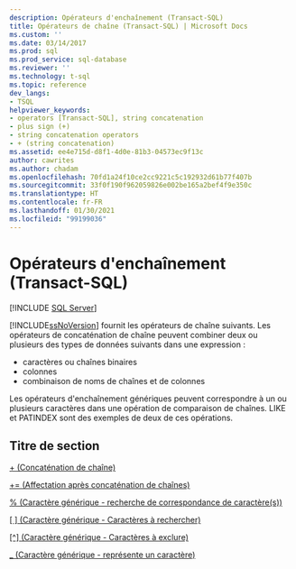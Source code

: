 ```yaml
---
description: Opérateurs d'enchaînement (Transact-SQL)
title: Opérateurs de chaîne (Transact-SQL) | Microsoft Docs
ms.custom: ''
ms.date: 03/14/2017
ms.prod: sql
ms.prod_service: sql-database
ms.reviewer: ''
ms.technology: t-sql
ms.topic: reference
dev_langs:
- TSQL
helpviewer_keywords:
- operators [Transact-SQL], string concatenation
- plus sign (+)
- string concatenation operators
- + (string concatenation)
ms.assetid: ee4e715d-d8f1-4d0e-81b3-04573ec9f13c
author: cawrites
ms.author: chadam
ms.openlocfilehash: 70fd1a24f10ce2cc9221c5c192932d61b77f407b
ms.sourcegitcommit: 33f0f190f962059826e002be165a2bef4f9e350c
ms.translationtype: HT
ms.contentlocale: fr-FR
ms.lasthandoff: 01/30/2021
ms.locfileid: "99199036"
---
```

# <a name="string-operators-transact-sql"></a>Opérateurs d'enchaînement (Transact-SQL)
[!INCLUDE [SQL Server](../../includes/applies-to-version/sqlserver.md)]

[!INCLUDE[ssNoVersion](../../includes/ssnoversion-md.md)] fournit les opérateurs de chaîne suivants. Les opérateurs de concaténation de chaîne peuvent combiner deux ou plusieurs des types de données suivants dans une expression : 
* caractères ou chaînes binaires
* colonnes 
* combinaison de noms de chaînes et de colonnes 

Les opérateurs d'enchaînement génériques peuvent correspondre à un ou plusieurs caractères dans une opération de comparaison de chaînes. LIKE et PATINDEX sont des exemples de deux de ces opérations.  
  
## <a name="section-heading"></a>Titre de section  
[+ (Concaténation de chaîne)](../../t-sql/language-elements/string-concatenation-transact-sql.md)  
  
[+= (Affectation après concaténation de chaînes)](../../t-sql/language-elements/string-concatenation-equal-transact-sql.md)  
  
[% (Caractère générique - recherche de correspondance de caractère(s))](../../t-sql/language-elements/percent-character-wildcard-character-s-to-match-transact-sql.md)  
  
[&#91; &#93; (Caractère générique - Caractères à rechercher)](../../t-sql/language-elements/wildcard-character-s-to-match-transact-sql.md)  
  
[&#91;^&#93; (Caractère générique - Caractères à exclure)](../../t-sql/language-elements/wildcard-character-s-not-to-match-transact-sql.md)  
  
[_ (Caractère générique - représente un caractère)](../../t-sql/language-elements/wildcard-match-one-character-transact-sql.md)  
  
